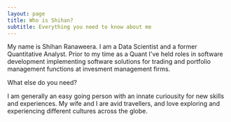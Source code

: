 ```yaml
---
layout: page
title: Who is Shihan?
subtitle: Everything you need to know about me
---
```


My name is Shihan Ranaweera. I am a Data Scientist and a former Quantitative Analyst. Prior to my time as a Quant I've held roles in software development implementing software solutions for trading and portfolio management functions at invesment management firms.

What else do you need?

I am generally an easy going person with an innate curiousity for new skills and experiences. My wife and I are avid travellers, and love exploring and experiencing different cultures across the globe.

